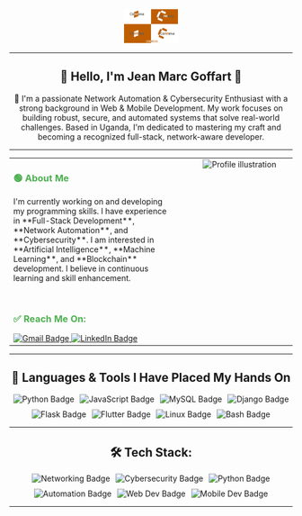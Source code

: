 <div align="center" >
  <img src="images\connexa.png" style="height:60px;">
</div>

---

<div align="center">
  <h2>🌟 Hello, I'm Jean Marc Goffart 🌟</h2>
  <p>🚀 I'm a passionate Network Automation & Cybersecurity Enthusiast with a strong background in Web & Mobile Development. My work focuses on building robust, secure, and automated systems that solve real-world challenges. Based in Uganda, I'm dedicated to mastering my craft and becoming a recognized full-stack, network-aware developer.</p>
</div>

---

<table width="100%" border="0" cellpadding="20" cellspacing="0" style="border-collapse: collapse;">
  <tr>
    <td width="60%" style="vertical-align: top; padding-right: 20px;">
      <h3 style="color: #4CAF50;">🟢 About Me</h3>
      <p>I'm currently working on and developing my programming skills. I have experience in **Full-Stack Development**, **Network Automation**, and **Cybersecurity**. I am interested in **Artificial Intelligence**, **Machine Learning**, and **Blockchain** development. I believe in continuous learning and skill enhancement.</p>
      <br>
      <h3 style="color: #4CAF50;">✅ Reach Me On:</h3>
      <a href="mailto:kithulovali@gmail.com" target="_blank" rel="noopener noreferrer">
        <img src="https://img.shields.io/badge/Gmail-D14836?style=for-the-badge&logo=gmail&logoColor=white" alt="Gmail Badge">
      </a>
      <a href="https://linkedin.com/in/jean-marc-goffart-6240b132a" target="_blank" rel="noopener noreferrer">
        <img src="https://img.shields.io/badge/LinkedIn-0077B5?style=for-the-badge&logo=linkedin&logoColor=white" alt="LinkedIn Badge">
      </a>
    </td>
    <td width="40%" style="vertical-align: top; padding-left: 20px;">
      <div align="center">
        <img src="https://i.imgur.com/your-custom-profile-image.png" alt="Profile illustration" width="300">
      </div>
    </td>
  </tr>
</table>

---

<h2 align="center">🧠 Languages & Tools I Have Placed My Hands On</h2>
<div align="center">
  <div style="display: flex; flex-wrap: wrap; justify-content: center; gap: 10px;">
    <img src="https://img.shields.io/badge/Python-3776AB?style=for-the-badge&logo=python&logoColor=white" alt="Python Badge">
    <img src="https://img.shields.io/badge/JavaScript-F7DF1E?style=for-the-badge&logo=javascript&logoColor=black" alt="JavaScript Badge">
    <img src="https://img.shields.io/badge/MySQL-4479A1?style=for-the-badge&logo=mysql&logoColor=white" alt="MySQL Badge">
    <img src="https://img.shields.io/badge/Django-092E20?style=for-the-badge&logo=django&logoColor=white" alt="Django Badge">
    <img src="https://img.shields.io/badge/Flask-000000?style=for-the-badge&logo=flask&logoColor=white" alt="Flask Badge">
    <img src="https://img.io/badge/Flutter-02569B?style=for-the-badge&logo=flutter&logoColor=white" alt="Flutter Badge">
    <img src="https://img.shields.io/badge/Linux-000000?style=for-the-badge&logo=linux&logoColor=white" alt="Linux Badge">
    <img src="https://img.shields.io/badge/Bash-4EAA25?style=for-the-badge&logo=gnubash&logoColor=white" alt="Bash Badge">
  </div>
</div>

---

<h2 align="center">🛠️ Tech Stack:</h2>
<div align="center">
  <div style="display: flex; flex-wrap: wrap; justify-content: center; gap: 10px;">
    <img src="https://img.shields.io/badge/Networking-black?style=for-the-badge&logo=cisco&logoColor=white" alt="Networking Badge">
    <img src="https://img.shields.io/badge/Cybersecurity-265171?style=for-the-badge&logo=kali-linux&logoColor=white" alt="Cybersecurity Badge">
    <img src="https://img.shields.io/badge/Python-3776AB?style=for-the-badge&logo=python&logoColor=white" alt="Python Badge">
    <img src="https://img.shields.io/badge/Automation-95318F?style=for-the-badge&logo=ansible&logoColor=white" alt="Automation Badge">
    <img src="https://img.shields.io/badge/Web%20Dev-blue?style=for-the-badge&logo=html5&logoColor=white" alt="Web Dev Badge">
    <img src="https://img.shields.io/badge/Mobile%20Dev-02569B?style=for-the-badge&logo=flutter&logoColor=white" alt="Mobile Dev Badge">
  </div>
</div>

---


